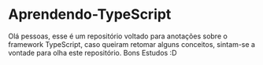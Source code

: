 # Aprendendo-TypeScript

Olá pessoas, esse é um repositório voltado para anotações sobre o framework TypeScript, caso queiram retomar alguns conceitos, sintam-se a vontade para olha este repositório. Bons Estudos :D